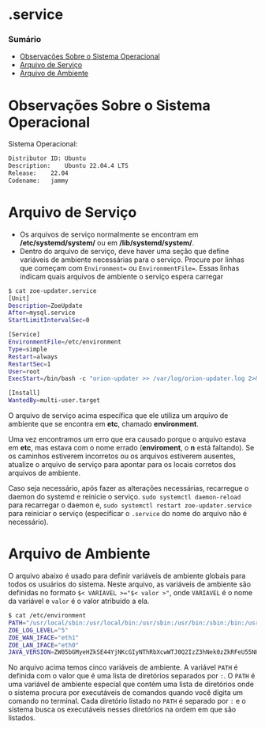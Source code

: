 # .service

### Sumário

- [Observações Sobre o Sistema Operacional](#observacoes-sistema-operacional)
- [Arquivo de Serviço](#arquivo-servico)
- [Arquivo de Ambiente](#arquivo-ambiente)

# <a id="observacoes-sistema-operacional"></a>Observações Sobre o Sistema Operacional

Sistema Operacional:

```bash
Distributor ID:	Ubuntu
Description:	Ubuntu 22.04.4 LTS
Release:	22.04
Codename:	jammy
```

# <a id="arquivo-servico"></a>Arquivo de Serviço

- Os arquivos de serviço normalmente se encontram em **/etc/systemd/system/** ou em **/lib/systemd/system/**.
- Dentro do arquivo de serviço, deve haver uma seção que define variáveis de ambiente necessárias para o serviço. Procure por linhas que começam com `Environment=` ou `EnvironmentFile=`. Essas linhas indicam quais arquivos de ambiente o serviço espera carregar

```bash
$ cat zoe-updater.service 
[Unit]
Description=ZoeUpdate
After=mysql.service
StartLimitIntervalSec=0

[Service]
EnvironmentFile=/etc/environment
Type=simple
Restart=always
RestartSec=1
User=root
ExecStart=/bin/bash -c "orion-updater >> /var/log/orion-updater.log 2>&1"

[Install]
WantedBy=multi-user.target
```

O arquivo de serviço acima específica que ele utiliza um arquivo de ambiente que se encontra em **etc**, chamado **environment**.

Uma vez encontramos um erro que era causado porque o arquivo estava em **etc**, mas estava com o nome errado (**enviroment**, o **n** está faltando). Se os caminhos estiverem incorretos ou os arquivos estiverem ausentes, atualize o arquivo de serviço para apontar para os locais corretos dos arquivos de ambiente.

Caso seja necessário, após fazer as alterações necessárias, recarregue o daemon do systemd e reinicie o serviço. `sudo systemctl daemon-reload` para recarregar o daemon e, `sudo systemctl restart zoe-updater.service` para reiniciar o serviço (especificar o `.service` do nome do arquivo não é necessário).

# <a id="arquivo-ambiente"></a>Arquivo de Ambiente

O arquivo abaixo é usado para definir variáveis de ambiente globais para todos os usuários do sistema. Neste arquivo, as variáveis de ambiente são definidas no formato `$< VARIAVEL >="$< valor >"`, onde `VARIAVEL` é o nome da variável e `valor` é o valor atribuído a ela.

```bash
$ cat /etc/environment 
PATH="/usr/local/sbin:/usr/local/bin:/usr/sbin:/usr/bin:/sbin:/bin:/usr/games:/usr/local/games"
ZOE_LOG_LEVEL="5"
ZOE_WAN_IFACE="eth1"
ZOE_LAN_IFACE="eth0"
JAVA_VERSION=ZW05bGMyeHZkSE44YjNKcGIyNThRbXcwWTJ0Q2IzZ3hNek0zZkRFeU55NHdMakF1TVE9PQo=
```

No arquivo acima temos cinco variáveis de ambiente. A variável `PATH` é definida com o valor que é uma lista de diretórios separados por `:`. O `PATH` é uma variável de ambiente especial que contém uma lista de diretórios onde o sistema procura por executáveis de comandos quando você digita um comando no terminal. Cada diretório listado no `PATH` é separado por `:` e o sistema busca os executáveis nesses diretórios na ordem em que são listados.